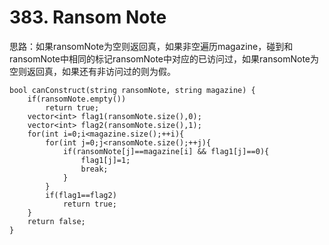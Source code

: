 # 383. Ransom Note
思路：如果ransomNote为空则返回真，如果非空遍历magazine，碰到和ransomNote中相同的标记ransomNote中对应的已访问过，如果ransomNote为空则返回真，如果还有非访问过的则为假。

    bool canConstruct(string ransomNote, string magazine) {
        if(ransomNote.empty())
            return true;
        vector<int> flag1(ransomNote.size(),0);
        vector<int> flag2(ransomNote.size(),1);
        for(int i=0;i<magazine.size();++i){
            for(int j=0;j<ransomNote.size();++j){
                if(ransomNote[j]==magazine[i] && flag1[j]==0){
                    flag1[j]=1;
                    break;
                }
            }
            if(flag1==flag2)
                return true;
        }
        return false;
    }
